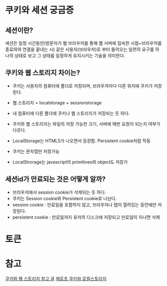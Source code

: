 # 쿠키와 세션 궁금증

## 세션이란?

세션은 일정 시간동안(방문자가 웹 브라우저를 통해 웹 서버에 접속한 시점~브라우저를 종료하여 연결을 끝내는 시) 같은 사용자(브라우저)로 부터 들어오는 일련의 요구를 하나의 상태로 보고 그 상태를 일정하게 유지시키는
기술을 의미한다.

## 쿠키와 웹 스토리지 차이는?

- 쿠키는 사용자의 컴퓨터에 폴더로 저장되며, 브라우저마다 다른 위치에 쿠키가 저장된다.

- 웹 스토리지 = localstorage + sessionstorage
- 내 컴퓨터에 다른 폴더에 쿠키나 웹 스토리지가 저장되는 듯 하다.
- 쿠키와 웹 스토리지는 파일의 저장 가능한 크기, 서버에 매번 요청이 되는지 여부가 다르다.
- LocalStorage는 HTML5가 나오면서 등장함. Persistent cookie처럼 작동
- 쿠키는 문자열만 저장가능
- LocalStrorage는 javascript의 primitives와 object도 저장가

## 세션id가 만료되는 것은 어떻게 알까?

- 브라우저에서 session cookie가 삭제되는 듯 하다.
- 쿠키는 Session cookie와 Persistent cookie로 나뉜다.
- session cookie : 만료일을 포함하지 않고, 브라우저나 탭이 열려있는 동안에만 저장된다.
- persistent cookie : 만료일까지 유저의 디스크에 저장되고 만료일이 지나면 삭제

# 토큰

# 참고

[쿠키와 웹 스토리지 참고 글](https://erwinousy.medium.com/%EC%BF%A0%ED%82%A4-vs-%EB%A1%9C%EC%BB%AC%EC%8A%A4%ED%86%A0%EB%A6%AC%EC%A7%80-%EC%B0%A8%EC%9D%B4%EC%A0%90%EC%9D%80-%EB%AC%B4%EC%97%87%EC%9D%BC%EA%B9%8C-28b8db2ca7b2)
[제로초 쿠키와 로컬스토리지](https://www.zerocho.com/category/HTML&DOM/post/5918515b1ed39f00182d3048)